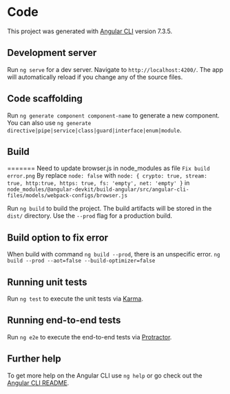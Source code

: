 # Code

This project was generated with [Angular CLI](https://github.com/angular/angular-cli) version 7.3.5.

## Development server

Run `ng serve` for a dev server. Navigate to `http://localhost:4200/`. The app will automatically reload if you change any of the source files.

## Code scaffolding

Run `ng generate component component-name` to generate a new component. You can also use `ng generate directive|pipe|service|class|guard|interface|enum|module`.


## Build
=======
Need to update browser.js in node_modules as file `Fix build error.png`
By replace `node: false` with `node: { crypto: true, stream: true, http:true, https: true, fs: 'empty', net: 'empty' }` 
in `node_modules/@angular-devkit/build-angular/src/angular-cli-files/models/webpack-configs/browser.js`

Run `ng build` to build the project. The build artifacts will be stored in the `dist/` directory. Use the `--prod` flag for a production build.

## Build option to fix error
When build with command `ng build --prod`, there is an unspecific error.
`ng build --prod --aot=false --build-optimizer=false`

## Running unit tests

Run `ng test` to execute the unit tests via [Karma](https://karma-runner.github.io).

## Running end-to-end tests

Run `ng e2e` to execute the end-to-end tests via [Protractor](http://www.protractortest.org/).

## Further help

To get more help on the Angular CLI use `ng help` or go check out the [Angular CLI README](https://github.com/angular/angular-cli/blob/master/README.md).
